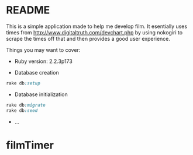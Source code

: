 # README

This is a simple application made to help me develop film.  It esentially uses times from http://www.digitaltruth.com/devchart.php by using nokogiri to scrape the times off that and then provides a good user experience. 

Things you may want to cover:

* Ruby version: 2.2.3p173

* Database creation
```ruby 
rake db:setup
```

* Database initialization
```ruby 
rake db:migrate
rake db:seed
```
* ...
# filmTimer
